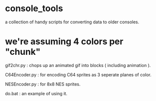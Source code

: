 # console_tools
a collection of handy scripts for converting data to older consoles.

# we're assuming 4 colors per "chunk" 
gif2chr.py    : chops up an animated gif into blocks ( including animation ).

C64Encoder.py : for encoding C64 sprites as 3 seperate planes of color.

NESEncoder.py : for 8x8 NES sprites.

do.bat      : an example of using it.



